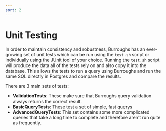 ```yaml
---
sort: 2
---
```


# Unit Testing
In order to maintain consistency and robustness, Burroughs has an ever-growing set of unit tests which can be run using the `test.sh` script or individually using the JUnit tool of your choice. Running the `test.sh` script will produce the data all of the tests rely on and also copy it into the database. This allows the tests to run a query using Burroughs and run the same SQL directly in Postgres and compare the results. 

There are 3 main sets of tests:
- **ValidationTests**: These make sure that Burroughs query validation always returns the correct result.
- **BasicQueryTests**: These test a set of simple, fast querys
- **AdvancedQueryTests**: This set contains some more complicated queries that take a long time to complete and therefore aren't run quite as frequently.